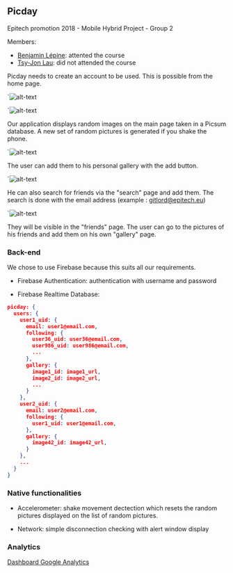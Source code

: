 ## Picday

Epitech promotion 2018 - Mobile Hybrid Project - Group 2

Members:
- [Benjamin Lépine](https://github.com/benjaminlepine): attented the course
- [Tsy-Jon Lau](https://github.com/tsyjonlau): did not attended the course

Picday needs to create an account to be used. This is possible from the home page.

`![alt-text](https://firebasestorage.googleapis.com/v0/b/picday-39afd.appspot.com/o/screenshots%2FScreenshot_20171104-205654.png?alt=media&token=d2a996d0-634d-4022-99f7-2db3a145a224)

`![alt-text](https://firebasestorage.googleapis.com/v0/b/picday-39afd.appspot.com/o/screenshots%2FScreenshot_20171104-205741.png?alt=media&token=177524d1-00a1-449b-8120-a72e46d16a9b)

Our application displays random images on the main page taken in a Picsum database.
A new set of random pictures is generated if you shake the phone.

`![alt-text](https://firebasestorage.googleapis.com/v0/b/picday-39afd.appspot.com/o/screenshots%2FScreenshot_20171104-210043.png?alt=media&token=7fcf9caf-1ffd-4c0f-980e-2c4d62ae0446)

The user can add them to his personal gallery with the add button.

`![alt-text](https://firebasestorage.googleapis.com/v0/b/picday-39afd.appspot.com/o/screenshots%2FScreenshot_20171104-210120.png?alt=media&token=87d2d6c2-d9ec-4209-94f9-554caf70aaf9)

He can also search for friends via the "search" page and add them. The search is done with the email address
(example : gitlord@epitech.eu)

`![alt-text](https://firebasestorage.googleapis.com/v0/b/picday-39afd.appspot.com/o/screenshots%2FScreenshot_20171104-210111.png?alt=media&token=cd52d991-be37-4358-a973-923023aa9f3f)

They will be visible in the "friends" page. The user can go to the pictures of his friends and add them on his own "gallery" page.

### Back-end

We chose to use Firebase because this suits all our requirements.

- Firebase Authentication: authentication with username and password

- Firebase Realtime Database:

```json
picday: {
  users: {
    user1_uid: {
      email: user1@email.com,
      following: {
        user36_uid: user36@email.com,
        user986_uid: user986@email.com,
        ...
      },
      gallery: {
        image1_id: image1_url,
        image2_id: image2_url,
        ...
      }
    },
    user2_uid: {
      email: user2@email.com,
      following: {
        user1_uid: user1@email.com,
      },
      gallery: {
        image42_id: image42_url,
      }
    },
    ...
  }
}
```

### Native functionalities

- Accelerometer: shake movement dectection which resets the random pictures displayed on the list of random pictures.

- Network: simple disconnection checking with alert window display

### Analytics

[Dashboard Google Analytics](https://analytics.google.com/analytics/web/template?uid=mhVB0u6uTSi4XdS0eNQ1jw)
